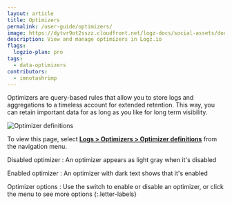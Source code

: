 ```yaml
---
layout: article
title: Optimizers
permalink: /user-guide/optimizers/
image: https://dytvr9ot2sszz.cloudfront.net/logz-docs/social-assets/docs-social.jpg
description: View and manage optimizers in Logz.io
flags:
  logzio-plan: pro
tags:
  - data-optimizers
contributors:
  - imnotashrimp
---
```


Optimizers are query-based rules that allow you to store logs and aggregations to a timeless account for extended retention. This way, you can retain important data for as long as you like for long term visibility.

![Optimizer definitions](https://dytvr9ot2sszz.cloudfront.net/logz-docs/optimizers/optimizers--optimizer-definitions-annotated_aug2021.png)

To view this page, select [**Logs > Optimizers > Optimizer definitions**](https://app.logz.io/#/dashboard/triggers/optimizer-definitions) from the navigation menu.

Disabled optimizer
: An optimizer appears as light gray when it's disabled

Enabled optimizer
: An optimizer with dark text shows that it's enabled

Optimizer options
: Use the switch to enable or disable an optimizer, or click the menu to see more options
{:.letter-labels}
